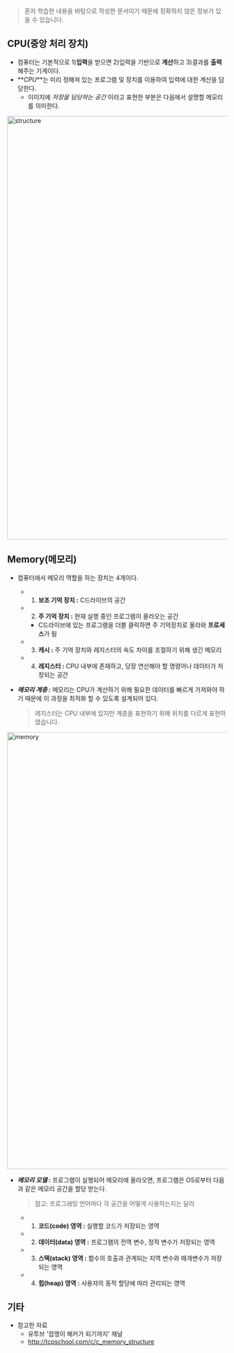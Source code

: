 > 혼자 학습한 내용을 바탕으로 작성한 문서이기 때문에 정확하지 않은 정보가 있을 수 있습니다.

## CPU(중앙 처리 장치)

- 컴퓨터는 기본적으로 1)**입력**을 받으면 2)입력을 기반으로 **계산**하고 3)결과를 **출력**해주는 기계이다.
- **_CPU_**는 미리 정해져 있는 프로그램 및 장치를 이용하여 입력에 대한 계산을 담당한다.
  - 이미지에 _저장을 담당하는 공간_ 이라고 표현한 부분은 다음에서 설명할 메모리를 의미한다.

<img width="969" alt="structure" src="https://user-images.githubusercontent.com/18614517/55855504-adc96f80-5ba2-11e9-96bc-7b977d8d3e10.png">

## Memory(메모리)

- 컴퓨터에서 메모리 역할을 하는 장치는 4개이다.

  - 1. **보조 기억 장치 :** C드라이브의 공간
  - 2. **주 기억 장치 :** 현재 실행 중인 프로그램이 올라오는 공간
    - C드라이브에 있는 프로그램을 더블 클릭하면 주 기억장치로 올라와 **프로세스**가 됨
  - 3. **캐시 :** 주 기억 장치와 레지스터의 속도 차이를 조절하기 위해 생긴 메모리
  - 4. **레지스터 :** CPU 내부에 존재하고, 당장 연산해야 할 명령어나 데이터가 저장되는 공간

- **_메모리 계층 :_** 메모리는 CPU가 계산하기 위해 필요한 데이터를 빠르게 가져와야 하기 때문에 이 과정을 최적화 할 수 있도록 설계되어 있다.
  > 레지스터는 CPU 내부에 있지만 계층을 표현하기 위해 위치를 다르게 표현하였습니다.

<img width="1000" alt="memory" src="https://user-images.githubusercontent.com/18614517/55856690-01898800-5ba6-11e9-8042-d0c8dbf3831d.png">

- **_메모리 모델 :_** 프로그램이 실행되어 메모리에 올라오면, 프로그램은 OS로부터 다음과 같은 메모리 공간을 할당 받는다.

  > 참고: 프로그래밍 언어마다 각 공간을 어떻게 사용하는지는 달라

  - 1. **코드(code) 영역 :** 실행할 코드가 저장되는 영역
  - 2. **데이터(data) 영역 :** 프로그램의 전역 변수, 정적 변수가 저장되는 영역
  - 3. **스택(stack) 영역 :** 함수의 호출과 관계되는 지역 변수와 매개변수가 저장되는 영역
  - 4. **힙(heap) 영역 :** 사용자의 동적 할당에 따라 관리되는 영역

## 기타

- 참고한 자료
  - 유투브 '컴맹이 해커가 되기까지' 채널
  - http://tcpschool.com/c/c_memory_structure
